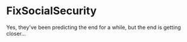 # FixSocialSecurity
Yes, they've been predicting the end for a while, but the end is getting closer...
